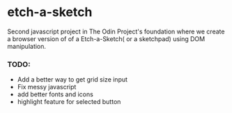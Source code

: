 # etch-a-sketch
Second javascript project in The Odin Project's foundation where we create a browser version of of a Etch-a-Sketch( or a sketchpad) using DOM manipulation.


### TODO:
- Add a better way to get grid size input
- Fix messy javascript
- add better fonts and icons
- highlight feature for selected button
